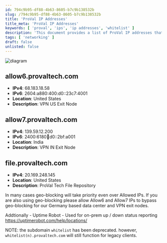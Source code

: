 ```yaml
---
id: 794c9b95-df88-4b63-8605-b7c9b138532b
slug: /794c9b95-df88-4b63-8605-b7c9b138532b
title: 'ProVal IP Addresses'
title_meta: 'ProVal IP Addresses'
keywords: [ 'proval', 'ips', 'ip addresses', 'whitelist' ]
description: 'This document provides a list of ProVal IP addresses that should be whitelisted in security systems to ensure proper functionality of ProVal scripts and tools.'
tags: [ 'networking' ]
draft: false
unlisted: false
---
```


![diagram](/img/docs/794c9b95-df88-4b63-8605-b7c9b138532b/data.png)

## allow6.provaltech.com
- **IPv4**: 68.183.18.58
- **IPv6**: 2604:a880:400:d0::23c7:4001
- **Location**: United States
- **Description**: VPN US Exit Node

## allow7.provaltech.com
- **IPv4**: 139.59.12.200
- **IPv6**: 2400:6180:100:d0::2bf:a001
- **Location**: India
- **Description**: VPN IN Exit Node

## file.provaltech.com
- **IPv4**: 20.169.248.145
- **Location**: United States
- **Description**: ProVal Tech File Repository

In many cases geo-blocking will take priority even over Allowed IPs. If you are also using geo-blocking please allow Allow6 and Allow7 IPs to bypass geo-blocking for our Germany based data center and VPN exit nodes.

Addtionally - Uptime Robot - Used for on-prem up / down status reporting
https://uptimerobot.com/help/locations/

NOTE: the subdomain `whitelist` has been deprecated. however, `whitelist(n).provaltech.com` will still function for legacy clients.